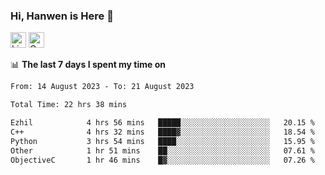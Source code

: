 ### Hi, Hanwen is Here 👋
<p>
	<a href="https://www.linkedin.com/in/liu-hanwen/"><img src="https://img.shields.io/badge/@hanwen-0A66C2?style=flat&logo=LinkedIn&logoColor=white" alt="Linkedin"  height="25px"/></a> 
	<a href="https://scholar.google.com/citations?user=HDF0su0AAAAJ"><img src="https://img.shields.io/badge/scholar-4385FE.svg?&style=plastic&logo=google-scholar&logoColor=white" alt="Google Scholar" height="25px"> </a>
</p>

📊 **The last 7 days I spent my time on** 
<!--START_SECTION:waka-->

```txt
From: 14 August 2023 - To: 21 August 2023

Total Time: 22 hrs 38 mins

Ezhil            4 hrs 56 mins   █████░░░░░░░░░░░░░░░░░░░░   20.15 %
C++              4 hrs 32 mins   ████▓░░░░░░░░░░░░░░░░░░░░   18.54 %
Python           3 hrs 54 mins   ████░░░░░░░░░░░░░░░░░░░░░   15.95 %
Other            1 hr 51 mins    ██░░░░░░░░░░░░░░░░░░░░░░░   07.61 %
ObjectiveC       1 hr 46 mins    █▓░░░░░░░░░░░░░░░░░░░░░░░   07.26 %
```

<!--END_SECTION:waka-->


<!--
**david990917/david990917** is a ✨ _special_ ✨ repository because its `README.md` (this file) appears on your GitHub profile.

Here are some ideas to get you started:

- 🔭 I’m currently working on ...
- 🌱 I’m currently learning ...
- 👯 I’m looking to collaborate on ...
- 🤔 I’m looking for help with ...
- 💬 Ask me about ...
- 📫 How to reach me: ...
- 😄 Pronouns: ...
- ⚡ Fun fact: ...
-->
